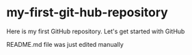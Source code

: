 # my-first-git-hub-repository
Here is my first GitHub repository. Let's get started with GitHub

README.md file was just edited manually

